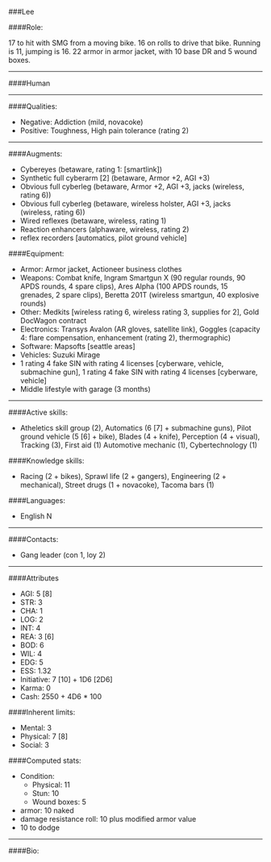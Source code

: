 ###Lee

####Role:

17 to hit with SMG from a moving bike. 16 on rolls to drive that bike. Running is 11, jumping is 16. 22 armor in armor jacket, with 10 base DR and 5 wound boxes. 

____
####Human

____
####Qualities:

- Negative: Addiction (mild, novacoke)
- Positive: Toughness, High pain tolerance (rating 2)

____
####Augments:

- Cybereyes (betaware, rating 1: [smartlink])
- Synthetic full cyberarm \[2\] (betaware, Armor +2, AGI +3)
- Obvious full cyberleg (betaware, Armor +2, AGI +3, jacks (wireless, rating 6))
- Obvious full cyberleg (betaware, wireless holster, AGI +3, jacks (wireless, rating 6))
- Wired reflexes (betaware, wireless, rating 1)
- Reaction enhancers (alphaware, wireless, rating 2)
- reflex recorders [automatics, pilot ground vehicle]

####Equipment:

- Armor: Armor jacket, Actioneer business clothes
- Weapons: Combat knife, Ingram Smartgun X (90 regular rounds, 90 APDS rounds, 4 spare clips), Ares Alpha (100 APDS rounds, 15 grenades, 2 spare clips), Beretta 201T (wireless smartgun, 40 explosive rounds)
- Other: Medkits [wireless rating 6, wireless rating 3, supplies for 2], Gold DocWagon contract
- Electronics: Transys Avalon (AR gloves, satellite link), Goggles (capacity 4: flare compensation, enhancement (rating 2), thermographic)
- Software: Mapsofts [seattle areas]
- Vehicles: Suzuki Mirage
- 1 rating 4 fake SIN with rating 4 licenses [cyberware, vehicle, submachine gun], 1 rating 4 fake SIN with rating 4 licenses [cyberware, vehicle]
- Middle lifestyle with garage (3 months)

____
####Active skills:

- Atheletics skill group (2), Automatics (6 [7] + submachine guns), Pilot ground vehicle (5 [6] + bike), Blades (4 + knife), Perception (4 + visual), Tracking (3), First aid (1) Automotive mechanic (1), Cybertechnology (1)

####Knowledge skills:

- Racing (2 + bikes), Sprawl life (2 + gangers), Engineering (2 + mechanical), Street drugs (1 + novacoke), Tacoma bars (1)

####Languages:

- English N

____
####Contacts:

- Gang leader (con 1, loy 2)

____
####Attributes

- AGI: 5 [8]
- STR: 3
- CHA: 1
- LOG: 2
- INT: 4
- REA: 3 [6]
- BOD: 6
- WIL: 4
- EDG: 5
- ESS: 1.32
- Initiative: 7 [10] + 1D6 [2D6]
- Karma: 0
- Cash: 2550 + 4D6 * 100

####Inherent limits:

- Mental: 3
- Physical: 7 [8]
- Social: 3

####Computed stats:

- Condition:
	- Physical: 11
	- Stun: 10
	- Wound boxes: 5 
- armor: 10 naked
- damage resistance roll: 10 plus modified armor value
- 10 to dodge

____
####Bio:
